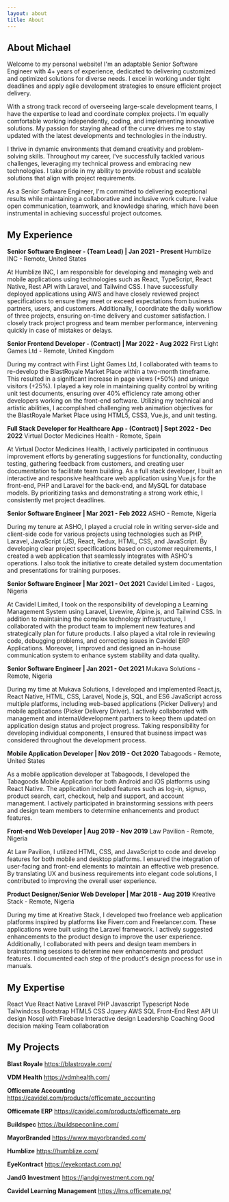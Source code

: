 ```yaml
---
layout: about
title: About
---
```


## About Michael

Welcome to my personal website! I'm an adaptable Senior Software Engineer with 4+ years of experience, dedicated to delivering customized and optimized solutions for diverse needs. I excel in working under tight deadlines and apply agile development strategies to ensure efficient project delivery.

With a strong track record of overseeing large-scale development teams, I have the expertise to lead and coordinate complex projects. I'm equally comfortable working independently, coding, and implementing innovative solutions. My passion for staying ahead of the curve drives me to stay updated with the latest developments and technologies in the industry.

I thrive in dynamic environments that demand creativity and problem-solving skills. Throughout my career, I've successfully tackled various challenges, leveraging my technical prowess and embracing new technologies. I take pride in my ability to provide robust and scalable solutions that align with project requirements.

As a Senior Software Engineer, I'm committed to delivering exceptional results while maintaining a collaborative and inclusive work culture. I value open communication, teamwork, and knowledge sharing, which have been instrumental in achieving successful project outcomes.

## My Experience

**Senior Software Engineer - (Team Lead) | Jan 2021 - Present**
Humblize INC - Remote, United States

At Humblize INC, I am responsible for developing and managing web and mobile applications using technologies such as React, TypeScript, React Native, Rest API with Laravel, and Tailwind CSS. I have successfully deployed applications using AWS and have closely reviewed project specifications to ensure they meet or exceed expectations from business partners, users, and customers. Additionally, I coordinate the daily workflow of three projects, ensuring on-time delivery and customer satisfaction. I closely track project progress and team member performance, intervening quickly in case of mistakes or delays.

**Senior Frontend Developer - (Contract) | Mar 2022 - Aug 2022**
First Light Games Ltd - Remote, United Kingdom

During my contract with First Light Games Ltd, I collaborated with teams to re-develop the BlastRoyale Market Place within a two-month timeframe. This resulted in a significant increase in page views (+50%) and unique visitors (+25%). I played a key role in maintaining quality control by writing unit test documents, ensuring over 40% efficiency rate among other developers working on the front-end software. Utilizing my technical and artistic abilities, I accomplished challenging web animation objectives for the BlastRoyale Market Place using HTML5, CSS3, Vue.js, and unit testing.

**Full Stack Developer for Healthcare App - (Contract) | Sept 2022 - Dec 2022**
Virtual Doctor Medicines Health - Remote, Spain

At Virtual Doctor Medicines Health, I actively participated in continuous improvement efforts by generating suggestions for functionality, conducting testing, gathering feedback from customers, and creating user documentation to facilitate team building. As a full stack developer, I built an interactive and responsive healthcare web application using Vue.js for the front-end, PHP and Laravel for the back-end, and MySQL for database models. By prioritizing tasks and demonstrating a strong work ethic, I consistently met project deadlines.

**Senior Software Engineer | Mar 2021 - Feb 2022**
ASHO - Remote, Nigeria

During my tenure at ASHO, I played a crucial role in writing server-side and client-side code for various projects using technologies such as PHP, Laravel, JavaScript (JS), React, Redux, HTML, CSS, and JavaScript. By developing clear project specifications based on customer requirements, I created a web application that seamlessly integrates with ASHO's operations. I also took the initiative to create detailed system documentation and presentations for training purposes.

**Senior Software Engineer | Mar 2021 - Oct 2021**
Cavidel Limited - Lagos, Nigeria

At Cavidel Limited, I took on the responsibility of developing a Learning Management System using Laravel, Livewire, Alpine.js, and Tailwind CSS. In addition to maintaining the complex technology infrastructure, I collaborated with the product team to implement new features and strategically plan for future products. I also played a vital role in reviewing code, debugging problems, and correcting issues in Cavidel ERP Applications. Moreover, I improved and designed an in-house communication system to enhance system stability and data quality.

**Senior Software Engineer | Jan 2021 - Oct 2021**
Mukava Solutions - Remote, Nigeria

During my time at Mukava Solutions, I developed and implemented React.js, React Native, HTML, CSS, Laravel, Node.js, SQL, and ES6 JavaScript across multiple platforms, including web-based applications (Picker Delivery) and mobile applications (Picker Delivery Driver). I actively collaborated with management and internal/development partners to keep them updated on application design status and project progress. Taking responsibility for developing individual components, I ensured that business impact was considered throughout the development process.

**Mobile Application Developer | Nov 2019 - Oct 2020**
Tabagoods - Remote, United States

As a mobile application developer at Tabagoods, I developed the Tabagoods Mobile Application for both Android and iOS platforms using React Native. The application included features such as log-in, signup, product search, cart, checkout, help and support, and account management. I actively participated in brainstorming sessions with peers and design team members to determine enhancements and product features.

**Front-end Web Developer | Aug 2019 - Nov 2019**
Law Pavilion - Remote, Nigeria

At Law Pavilion, I utilized HTML, CSS, and JavaScript to code and develop features for both mobile and desktop platforms. I ensured the integration of user-facing and front-end elements to maintain an effective web presence. By translating UX and business requirements into elegant code solutions, I contributed to improving the overall user experience.

**Product Designer/Senior Web Developer | Mar 2018 - Aug 2019**
Kreative Stack - Remote, Nigeria

During my time at Kreative Stack, I developed two freelance web application platforms inspired by platforms like Fiverr.com and Freelancer.com. These applications were built using the Laravel framework. I actively suggested enhancements to the product design to improve the user experience. Additionally, I collaborated with peers and design team members in brainstorming sessions to determine new enhancements and product features. I documented each step of the product's design process for use in manuals.

## My Expertise

React
Vue
React Native 
Laravel
PHP 
Javascript 
Typescript 
Node 
Tailwindcss
Bootstrap 
HTML5 
CSS 
Jquery 
AWS 
SQL 
Front-End 
Rest API
UI design
Nosql with Firebase 
Interactive design 
Leadership
Coaching
Good decision making 
Team collaboration


## My Projects

**Blast Royale** https://blastroyale.com/

**VDM Health** https://vdmhealth.com/

**Officemate Accounting** https://cavidel.com/products/officemate_accounting

**Officemate ERP** https://cavidel.com/products/officemate_erp

**Buildspec** https://buildspeconline.com/

**MayorBranded** https://www.mayorbranded.com/

**Humblize** https://humblize.com/

**EyeKontract** https://eyekontact.com.ng/

**JandG Investment** https://jandginvestment.com.ng/

**Cavidel Learning Management** https://lms.officemate.ng/
